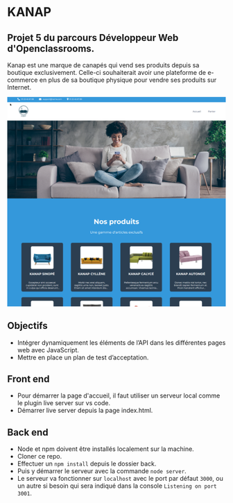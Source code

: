 # KANAP

## Projet 5 du parcours Développeur Web d'Openclassrooms.

Kanap est une marque de canapés qui vend ses produits depuis sa boutique exclusivement.
Celle-ci souhaiterait avoir une plateforme de e-commerce en plus de sa boutique physique pour
vendre ses produits sur Internet.

![Maquette](front/images/sample.png)

## Objectifs

- Intégrer dynamiquement les éléments de l’API dans les différentes pages web avec JavaScript.
- Mettre en place un plan de test d’acceptation.

## Front end

- Pour démarrer la page d'accueil, il faut utiliser un serveur local comme le plugin live server sur vs code.
- Démarrer live server depuis la page index.html.

## Back end

- Node et npm doivent être installés localement sur la machine.
- Cloner ce repo.
- Effectuer un `npm install` depuis le dossier back.
- Puis y démarrer le serveur avec la commande `node server`.
- Le serveur va fonctionner sur `localhost` avec le port par défaut `3000`, ou un autre si besoin qui sera indiqué dans la console `Listening on port 3001`.
